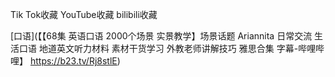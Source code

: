 Tik Tok收藏
YouTube收藏
bilibili收藏

[口语](【【68集 英语口语 2000个场景 实景教学】场景话题 Ariannita 日常交流 生活口语 地道英文听力材料 素材干货学习 外教老师讲解技巧 雅思合集 字幕-哔哩哔哩】 https://b23.tv/Rj8stlE)

